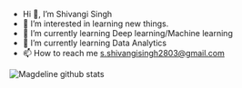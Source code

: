 -  Hi 👋, I’m Shivangi Singh
- 👀 I’m interested in learning new things.
- 🌱 I’m currently learning Deep learning/Machine learning
- 🌱 I’m currently learning Data Analytics
- 📫 How to reach me
  s.shivangisingh2803@gmail.com 

![Magdeline github stats](https://github-readme-stats.vercel.app/api?username=shivangisingh2803&show_icons=true&theme=transparent)
<!---
Shivangisingh2803/Shivangisingh2803 is a ✨ special ✨ repository because its `README.md` (this file) appears on your GitHub profile.
You can click the Preview link to take a look at your changes.
--->
